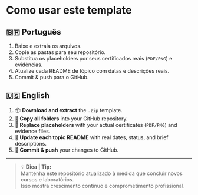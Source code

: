 # Como usar este template

## 🇧🇷 **Português**

1. Baixe e extraia os arquivos.
2. Copie as pastas para seu repositório.
3. Substitua os placeholders por seus certificados reais (`PDF/PNG`) e evidências.
4. Atualize cada README de tópico com datas e descrições reais.
5. Commit & push para o GitHub.

## 🇺🇸 **English**

1. 📦 **Download and extract** the `.zip` template.  
2. 📂 **Copy all folders** into your GitHub repository.  
3. 🧾 **Replace placeholders** with your actual certificates (`PDF/PNG`) and evidence files.  
4. 📝 **Update each topic README** with real dates, status, and brief descriptions.  
5. 🚀 **Commit & push** your changes to GitHub.

---

> 💡 **Dica | Tip:**  
> Mantenha este repositório atualizado à medida que concluir novos cursos e laboratórios.  
> Isso mostra crescimento contínuo e comprometimento profissional.
